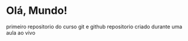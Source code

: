 # Olá, Mundo!
 primeiro repositorio do curso git e github
repositorio criado durante uma aula ao vivo